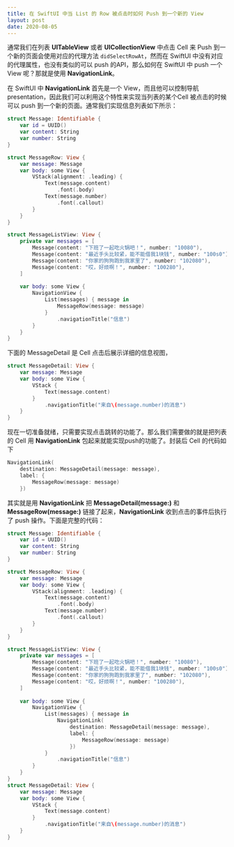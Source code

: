 ```yaml
---
title: 在 SwiftUI 中当 List 的 Row 被点击时如何 Push 到一个新的 View
layout: post
date: 2020-08-05
---
```


通常我们在列表 **UITableView** 或者 **UICollectionView** 中点击 Cell 来 Push 到一个新的页面会使用对应的代理方法 `didSelectRowAt`，然而在 SwiftUI 中没有对应的代理属性，也没有类似的可以 push 的API，那么如何在 SwiftUI 中 push 一个 View 呢？那就是使用 **NavigationLink**。

在 SwiftUI 中 **NavigationLink** 首先是一个 View，而且他可以控制导航 presentation，因此我们可以利用这个特性来实现当列表的某个Cell 被点击的时候可以 push 到一个新的页面。通常我们实现信息列表如下所示：

```swift
struct Message: Identifiable {
    var id = UUID()
    var content: String
    var number: String
}

struct MessageRow: View {
    var message: Message
    var body: some View {
        VStack(alignment: .leading) {
            Text(message.content)
                .font(.body)
            Text(message.number)
                .font(.callout)
        }
    }
}

struct MessageListView: View {
    private var messages = [
        Message(content: "下班了一起吃火锅吧！", number: "10080"),
        Message(content: "最近手头比较紧，能不能借我1块钱", number: "100s0"),
        Message(content: "你家的狗狗跑到我家里了", number: "102080"),
        Message(content: "哎，好烦啊！", number: "100280"),
    ]
    
    var body: some View {
        NavigationView {
            List(messages) { message in
                MessageRow(message: message)
            }
                .navigationTitle("信息")
        }
    }
}
```

 下面的 MessageDetail 是 Cell 点击后展示详细的信息视图， 

```swift
struct MessageDetail: View {
    var message: Message
    var body: some View {
        VStack {
            Text(message.content)
        }
            .navigationTitle("来自\(message.number)的消息")
    }
}
```

现在一切准备就绪，只需要实现点击跳转的功能了。那么我们需要做的就是把列表的 Cell 用 **NavigationLink** 包起来就能实现push的功能了。封装后 Cell 的代码如下

```swift
NavigationLink(
    destination: MessageDetail(message: message),
    label: {
        MessageRow(message: message)
    })
```

其实就是用 **NavigationLink** 把 **MessageDetail(message:)** 和 **MessageRow(message:)** 链接了起来，**NavigationLink** 收到点击的事件后执行了 push 操作。下面是完整的代码：

```swift
struct Message: Identifiable {
    var id = UUID()
    var content: String
    var number: String
}

struct MessageRow: View {
    var message: Message
    var body: some View {
        VStack(alignment: .leading) {
            Text(message.content)
                .font(.body)
            Text(message.number)
                .font(.callout)
        }
    }
}

struct MessageListView: View {
    private var messages = [
        Message(content: "下班了一起吃火锅吧！", number: "10080"),
        Message(content: "最近手头比较紧，能不能借我1块钱", number: "100s0"),
        Message(content: "你家的狗狗跑到我家里了", number: "102080"),
        Message(content: "哎，好烦啊！", number: "100280"),
    ]
    
    var body: some View {
        NavigationView {
            List(messages) { message in
                NavigationLink(
                    destination: MessageDetail(message: message),
                    label: {
                        MessageRow(message: message)
                    })
            }
                .navigationTitle("信息")
        }
    }
}
struct MessageDetail: View {
    var message: Message
    var body: some View {
        VStack {
            Text(message.content)
        }
            .navigationTitle("来自\(message.number)的消息")
    }
}
```


